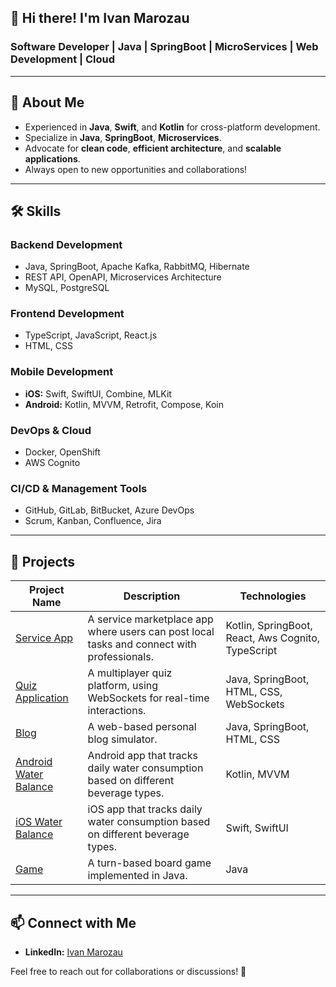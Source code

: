 ## 👋 Hi there! I'm Ivan Marozau
### Software Developer | Java | SpringBoot | MicroServices | Web Development | Cloud

---

## 📌 About Me
- Experienced in **Java**, **Swift**, and **Kotlin** for cross-platform development.
- Specialize in **Java**, **SpringBoot**, **Microservices**.
- Advocate for **clean code**, **efficient architecture**, and **scalable applications**.
- Always open to new opportunities and collaborations!

---

## 🛠 Skills

### **Backend Development**
- Java, SpringBoot, Apache Kafka, RabbitMQ, Hibernate
- REST API, OpenAPI, Microservices Architecture
- MySQL, PostgreSQL

### **Frontend Development**
- TypeScript, JavaScript, React.js
- HTML, CSS

### **Mobile Development**
- **iOS:** Swift, SwiftUI, Combine, MLKit
- **Android:** Kotlin, MVVM, Retrofit, Compose, Koin

### **DevOps & Cloud**
- Docker, OpenShift
- AWS Cognito

### **CI/CD & Management Tools**
- GitHub, GitLab, BitBucket, Azure DevOps
- Scrum, Kanban, Confluence, Jira

---

## 📂 Projects

| Project Name | Description | Technologies |
|-------------|------------|--------------|
| [Service App](https://github.com/IvanMarozau/Service-App) | A service marketplace app where users can post local tasks and connect with professionals. | Kotlin, SpringBoot, React, Aws Cognito, TypeScript |
| [Quiz Application](https://github.com/IvanMarozau/Quiz-Application) | A multiplayer quiz platform, using WebSockets for real-time interactions. | Java, SpringBoot, HTML, CSS, WebSockets |
| [Blog](https://github.com/IvanMarozau/Blog) | A web-based personal blog simulator. | Java, SpringBoot, HTML, CSS |
| [Android Water Balance](https://github.com/IvanMarozau/Android-Water-Balance) | Android app that tracks daily water consumption based on different beverage types. | Kotlin, MVVM |
| [iOS Water Balance](https://github.com/IvanMarozau/IOS-Water-Balance) | iOS app that tracks daily water consumption based on different beverage types. | Swift, SwiftUI |
| [Game](https://github.com/IvanMarozau/Game) | A turn-based board game implemented in Java. | Java |
---

## 📫 Connect with Me
- **LinkedIn:** [Ivan Marozau](https://www.linkedin.com/in/ivan-marozau-398ba7257)

Feel free to reach out for collaborations or discussions! 🚀



